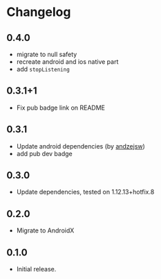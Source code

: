 # Changelog

## 0.4.0

* migrate to null safety
* recreate android and ios native part
* add `stopListening`

## 0.3.1+1

* Fix pub badge link on README

## 0.3.1

* Update android dependencies (by [andzejsw](https://github.com/andzejsw))
* add pub dev badge

## 0.3.0

* Update dependencies, tested on 1.12.13+hotfix.8

## 0.2.0

* Migrate to AndroidX

## 0.1.0

* Initial release.
